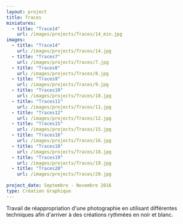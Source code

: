 ```yaml
---
layout: project
title: Traces
miniatures:
  - title: "Trace14"
    url: /images/projects/Traces/14_min.jpg
images:
  - title: "Trace14"
    url: /images/projects/Traces/14.jpg
  - title: "Traces7"
    url: /images/projects/Traces/7.jpg
  - title: "Traces8"
    url: /images/projects/Traces/8.jpg
  - title: "Traces9"
    url: /images/projects/Traces/9.jpg
  - title: "Traces10"
    url: /images/projects/Traces/10.jpg
  - title: "Traces11"
    url: /images/projects/Traces/11.jpg
  - title: "Traces12"
    url: /images/projects/Traces/12.jpg
  - title: "Traces15"
    url: /images/projects/Traces/15.jpg
  - title: "Traces16"
    url: /images/projects/Traces/16.jpg
  - title: "Traces18"
    url: /images/projects/Traces/18.jpg
  - title: "Traces19"
    url: /images/projects/Traces/19.jpg
  - title: "Traces20"
    url: /images/projects/Traces/20.jpg
    
project_date: Septembre - Novembre 2016
type: Création Graphique
---
```

Travail de réappropriation d'une photographie en utilisant différentes techniques afin d'arriver à des créations rythmées en noir et blanc.

